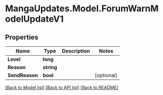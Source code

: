 # MangaUpdates.Model.ForumWarnModelUpdateV1

## Properties

Name | Type | Description | Notes
------------ | ------------- | ------------- | -------------
**Level** | **long** |  | 
**Reason** | **string** |  | 
**SendReason** | **bool** |  | [optional] 

[[Back to Model list]](../README.md#documentation-for-models) [[Back to API list]](../README.md#documentation-for-api-endpoints) [[Back to README]](../README.md)

